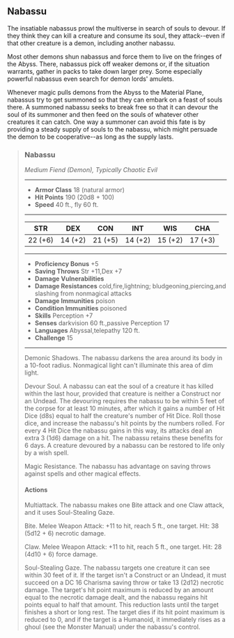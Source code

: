 ## Nabassu
The insatiable nabassus prowl the multiverse in search of souls to devour. If they think they can kill a creature and consume its soul, they attack--even if that other creature is a demon, including another nabassu.

Most other demons shun nabassus and force them to live on the fringes of the Abyss. There, nabassus pick off weaker demons or, if the situation warrants, gather in packs to take down larger prey. Some especially powerful nabassus even search for demon lords' amulets.

Whenever magic pulls demons from the Abyss to the Material Plane, nabassus try to get summoned so that they can embark on a feast of souls there. A summoned nabassu seeks to break free so that it can devour the soul of its summoner and then feed on the souls of whatever other creatures it can catch. One way a summoner can avoid this fate is by providing a steady supply of souls to the nabassu, which might persuade the demon to be cooperative--as long as the supply lasts.


>### Nabassu
>*Medium Fiend (Demon), Typically Chaotic Evil*
>___
>- **Armor Class** 18 (natural armor)
>- **Hit Points** 190 (20d8 + 100)
>- **Speed** 40 ft., fly 60 ft.
>___
>|**STR**|**DEX**|**CON**|**INT**|**WIS**|**CHA**|
>|:---:|:---:|:---:|:---:|:---:|:---:|
>|22 (+6)|14 (+2)|21 (+5)|14 (+2)|15 (+2)|17 (+3)|
>
>___
>- **Proficiency Bonus** +5
>- **Saving Throws** Str +11,Dex +7
>- **Damage Vulnerabilities** 
>- **Damage Resistances** cold,fire,lightning; bludgeoning,piercing,and slashing from nonmagical attacks
>- **Damage Immunities** poison
>- **Condition Immunities** poisoned
>- **Skills** Perception +7
>- **Senses** darkvision 60 ft.,passive Perception 17
>- **Languages** Abyssal,telepathy 120 ft.
>- **Challenge** 15
>___
>Demonic Shadows. The nabassu darkens the area around its body in a 10-foot radius. Nonmagical light can't illuminate this area of dim light.
>
>Devour Soul. A nabassu can eat the soul of a creature it has killed within the last hour, provided that creature is neither a Construct nor an Undead. The devouring requires the nabassu to be within 5 feet of the corpse for at least 10 minutes, after which it gains a number of Hit Dice (d8s) equal to half the creature's number of Hit Dice. Roll those dice, and increase the nabassu's hit points by the numbers rolled. For every 4 Hit Dice the nabassu gains in this way, its attacks deal an extra 3 (1d6) damage on a hit. The nabassu retains these benefits for 6 days. A creature devoured by a nabassu can be restored to life only by a wish spell.
>
>Magic Resistance. The nabassu has advantage on saving throws against spells and other magical effects.
>
>#### Actions
>Multiattack. The nabassu makes one Bite attack and one Claw attack, and it uses Soul-Stealing Gaze.
>
>Bite. Melee Weapon Attack: +11 to hit, reach 5 ft., one target. Hit: 38 (5d12 + 6) necrotic damage.
>
>Claw. Melee Weapon Attack: +11 to hit, reach 5 ft., one target. Hit: 28 (4d10 + 6) force damage.
>
>Soul-Stealing Gaze. The nabassu targets one creature it can see within 30 feet of it. If the target isn't a Construct or an Undead, it must succeed on a DC 16 Charisma saving throw or take 13 (2d12) necrotic damage. The target's hit point maximum is reduced by an amount equal to the necrotic damage dealt, and the nabassu regains hit points equal to half that amount. This reduction lasts until the target finishes a short or long rest. The target dies if its hit point maximum is reduced to 0, and if the target is a Humanoid, it immediately rises as a ghoul (see the Monster Manual) under the nabassu's control.
>
